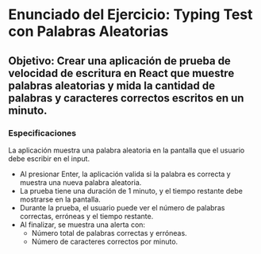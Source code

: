 # Enunciado del Ejercicio: Typing Test con Palabras Aleatorias
## Objetivo: Crear una aplicación de prueba de velocidad de escritura en React que muestre palabras aleatorias y mida la cantidad de palabras y caracteres correctos escritos en un minuto.

### Especificaciones
La aplicación muestra una palabra aleatoria en la pantalla que el usuario debe escribir en el input.
- Al presionar Enter, la aplicación valida si la palabra es correcta y muestra una nueva palabra aleatoria.
- La prueba tiene una duración de 1 minuto, y el tiempo restante debe mostrarse en la pantalla.
- Durante la prueba, el usuario puede ver el número de palabras correctas, erróneas y el tiempo restante.
- Al finalizar, se muestra una alerta con:
    - Número total de palabras correctas y erróneas.
    - Número de caracteres correctos por minuto.